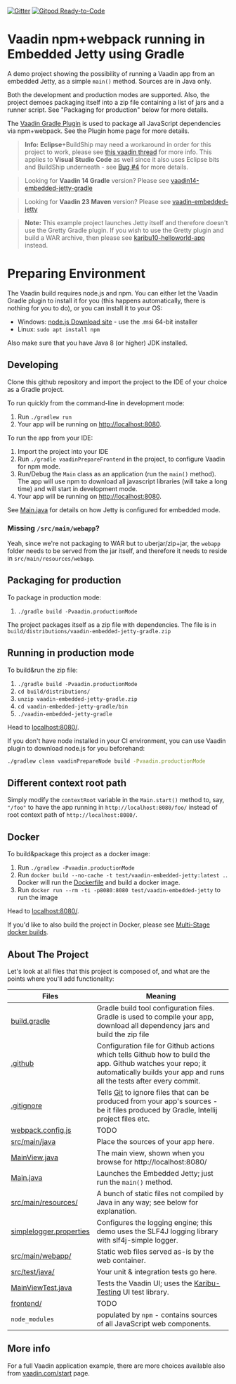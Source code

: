 [![Gitter](https://badges.gitter.im/Join%20Chat.svg)](https://gitter.im/vaadin-flow/Lobby#?utm_source=badge&utm_medium=badge&utm_campaign=pr-badge)
[![Gitpod Ready-to-Code](https://img.shields.io/badge/Gitpod-Ready--to--Code-blue?logo=gitpod)](https://gitpod.io/#https://github.com/mvysny/vaadin14-embedded-jetty-gradle)

# Vaadin npm+webpack running in Embedded Jetty using Gradle

A demo project showing the possibility of running a Vaadin app from an
embedded Jetty, as a simple `main()` method. Sources are in Java only.

Both the development and production modes are supported. Also, the project
demoes packaging itself into a zip file containing
a list of jars and a runner script. See "Packaging for production" below
for more details.

The [Vaadin Gradle Plugin](https://vaadin.com/docs/latest/flow/guide/start/gradle)
is used to package all JavaScript dependencies via npm+webpack. See the Plugin
home page for more details.

> **Info:** **Eclipse**+BuildShip may need a workaround in order for this project to work,
> please see [this vaadin thread](https://vaadin.com/forum/thread/18241436) for more info.
> This applies to **Visual Studio Code** as well since it also uses Eclipse bits and BuildShip
> underneath - see [Bug #4](https://github.com/mvysny/vaadin14-embedded-jetty-gradle/issues/4)
> for more details.

> Looking for **Vaadin 14 Gradle** version? Please see [vaadin14-embedded-jetty-gradle](https://github.com/mvysny/vaadin14-embedded-jetty-gradle)

> Looking for **Vaadin 23 Maven** version? Please see [vaadin-embedded-jetty](https://github.com/mvysny/vaadin-embedded-jetty)

> **Note:** This example project launches Jetty itself and therefore doesn't use the Gretty Gradle plugin.
If you wish to use the Gretty plugin and build a WAR archive, then please see
[karibu10-helloworld-app](https://github.com/mvysny/karibu10-helloworld-application) instead.

# Preparing Environment

The Vaadin build requires node.js and npm. You can either let the Vaadin Gradle plugin to install it for
you (this happens automatically, there is nothing for you to do), or you can install it to your OS:

* Windows: [node.js Download site](https://nodejs.org/en/download/) - use the .msi 64-bit installer
* Linux: `sudo apt install npm`

Also make sure that you have Java 8 (or higher) JDK installed.

## Developing

Clone this github repository and import the project to the IDE of your choice
as a Gradle project.

To run quickly from the command-line in development mode:

1. Run `./gradlew run`
2. Your app will be running on [http://localhost:8080](http://localhost:8080).

To run the app from your IDE:

1. Import the project into your IDE
2. Run `./gradle vaadinPrepareFrontend` in the project, to configure Vaadin for npm mode.
3. Run/Debug the `Main` class as an application (run the `main()` method).
   The app will use npm to download all javascript libraries (will take a long time)
   and will start in development mode.
4. Your app will be running on [http://localhost:8080](http://localhost:8080).

See [Main.java](src/main/java/com/vaadin/starter/skeleton/Main.java)
for details on how Jetty is configured for embedded mode.

### Missing `/src/main/webapp`?

Yeah, since we're not packaging to WAR but to uberjar/zip+jar, the `webapp` folder needs to be
served from the jar itself, and therefore it needs to reside in `src/main/resources/webapp`.

## Packaging for production

To package in production mode:

1. `./gradle build -Pvaadin.productionMode`

The project packages itself as a zip file with dependencies. The file is
in `build/distributions/vaadin-embedded-jetty-gradle.zip`

## Running in production mode

To build&run the zip file:

1. `./gradle build -Pvaadin.productionMode`
2. `cd build/distributions/`
3. `unzip vaadin-embedded-jetty-gradle.zip`
4. `cd vaadin-embedded-jetty-gradle/bin`
5. `./vaadin-embedded-jetty-gradle`

Head to [localhost:8080/](http://localhost:8080).

If you don't have node installed in your CI environment, you can use Vaadin plugin to download node.js for you beforehand:

```bash
./gradlew clean vaadinPrepareNode build -Pvaadin.productionMode
```

## Different context root path

Simply modify the `contextRoot` variable in the `Main.start()` method to, say, `"/foo"`
to have the app running in `http://localhost:8080/foo/` instead of root context path of `http://localhost:8080/`.

## Docker

To build&package this project as a docker image:

1. Run `./gradlew -Pvaadin.productionMode`
2. Run `docker build --no-cache -t test/vaadin-embedded-jetty:latest .`. Docker will run the [Dockerfile](Dockerfile) and build a docker image.
3. Run `docker run --rm -ti -p8080:8080 test/vaadin-embedded-jetty` to run the image

Head to [localhost:8080/](http://localhost:8080).

If you'd like to also build the project in Docker, please see [Multi-Stage docker builds](https://mvysny.github.io/multi-stage-docker-build/).

## About The Project

Let's look at all files that this project is composed of, and what are the points where you'll add functionality:

| Files                                                                            | Meaning
|----------------------------------------------------------------------------------| -------
| [build.gradle](build.gradle)                                                     | Gradle build tool configuration files. Gradle is used to compile your app, download all dependency jars and build the zip file
| [.github](.github)                                                               | Configuration file for Github actions which tells Github how to build the app. Github watches your repo; it automatically builds your app and runs all the tests after every commit.
| [.gitignore](.gitignore)                                                         | Tells [Git](https://git-scm.com/) to ignore files that can be produced from your app's sources - be it files produced by Gradle, Intellij project files etc.
| [webpack.config.js](webpack.config.js)                                           | TODO
| [src/main/java](src/main/java)                                                   | Place the sources of your app here.
| [MainView.java](src/main/java/com/vaadin/starter/skeleton/MainView.java)         | The main view, shown when you browse for http://localhost:8080/
| [Main.java](src/main/java/com/vaadin/starter/skeleton/Main.java)                 | Launches the Embedded Jetty; just run the `main()` method.
| [src/main/resources/](src/main/resources)                                        | A bunch of static files not compiled by Java in any way; see below for explanation.
| [simplelogger.properties](src/main/resources/simplelogger.properties)            | Configures the logging engine; this demo uses the SLF4J logging library with slf4j-simple logger.
| [src/main/webapp/](src/main/webapp)                                              | Static web files served as-is by the web container.
| [src/test/java/](src/test/java)                                                  | Your unit & integration tests go here.
| [MainViewTest.java](src/test/java/com/vaadin/starter/skeleton/MainViewTest.java) | Tests the Vaadin UI; uses the [Karibu-Testing](https://github.com/mvysny/karibu-testing) UI test library.
| [frontend/](frontend)                                                            | TODO
| `node_modules`                                                                   | populated by `npm` - contains sources of all JavaScript web components.

## More info

For a full Vaadin application example, there are more choices available also from [vaadin.com/start](https://vaadin.com/start) page.
